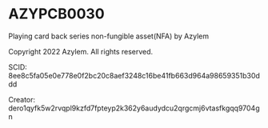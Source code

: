 # AZYPCB0030
Playing card back series non-fungible asset(NFA) by Azylem

Copyright 2022 Azylem. All rights reserved.

SCID: 8ee8c5fa05e0e778e0f2bc20c8aef3248c16be41fb663d964a98659351b30ddd

Creator: dero1qyfk5w2rvqpl9kzfd7fpteyp2k362y6audydcu2qrgcmj6vtasfkgqq9704gn
